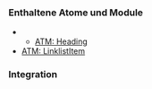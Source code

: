 ### Enthaltene Atome und Module
* * [ATM: Heading](../../atoms/headings/headings.html)
* [ATM: LinklistItem](../../atoms/linklist_item/linklist_item.html)


### Integration


